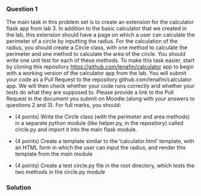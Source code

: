 ### Question 1

The main task in this problem set is to create an extension for the calculator flask app from
lab 3. In addition to the basic calculator that we created in the lab, this extension should
have a page on which a user can calculate the perimeter of a circle by inputting the radius.
For the calculation of the radius, you should create a Circle class, with one method to
calculate the perimeter and one method to calculate the area of the circle. You should write
one unit test for each of these methods. To make this task easier, start by cloning this
repository https://github.com/lenafm/calculator app to begin with a working version of the
calculator app from the lab.
You will submit your code as a Pull Request to the repository github.com/lenafm/calculator app.
We will then check whether your code runs correctly and whether your tests do what they
are supposed to. Please provide a link to the Pull Request in the document you submit on
Moodle (along with your answers to questions 2 and 3).
For full marks, you should:

* (4 points) Write the Circle class (with the perimeter and area methods) in a separate
python module (like helper.py, in the repository) called circle.py and import it into
the main flask module.

* (4 points) Create a template similar to the ’calculator.html’ template, with an HTML
form in which the user can input the radius, and render this template from the main
module
* (4 points) Create a test circle.py file in the root directory, which tests the two methods
in the circle.py module

### Solution





